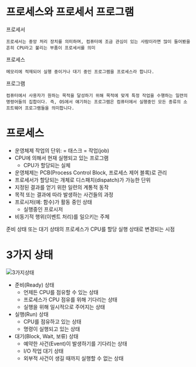 # 프로세스와 프로세서 프로그램

프로세서

    프로세서는 중앙 처리 장치를 의미하며, 컴퓨터에 조금 관심이 있는 사람이라면 많이 들어봤을 흔히 CPU라고 불리는 부품이 프로세서를 의미

프로세스

    메모리에 적재되어 실행 중이거나 대기 중인 프로그램을 프로세스라 합니다.

프로그램 

    컴퓨터에서 사용자가 원하는 목적을 달성하기 위해 목적에 맞게 특정 작업을 수행하는 일련의 명령어들의 집합이다. 즉, OS에서 얘기하는 프로그램은 컴퓨터에서 실행중인 모든 종류의 소프트웨어 프로그램들을 의미합니다.


# 프로세스
* 운영체제 작업의 단위: = 태스크 = 작업(job)
* CPU에 의해서 현재 실행되고 있는 프로그램
    * CPU가 할당되는 실체
* 운영체제는 PCB(Process Control Block, 프로세스 제어 블록)로 관리
* 프로세서가 할당되는 개체로 디스패치(dispatch)가 가능한 단위
* 지정된 결과를 얻기 위한 일련의 계통적 동작
* 목적 또는 결과에 따라 발생하는 사건들의 과정
* 프로시저(예: 함수)가 활동 중인 상태
    * 실행중인 프로시저
* 비동기적 행위(이벤트 처리)를 일으키는 주체

준비 상태 또는 대기 상태의 프로세스가 CPU를 할당
실행 상태로 변경되는 시점

# 3가지 상태

![3가지상태](https://velog.velcdn.com/images%2Fjangseoyoung%2Fpost%2F095f6064-60a2-446b-8422-e32fde717e00%2F215B9847578E175C0B.png)

* 준비(Ready) 상태
    * 언제든 CPU를 점유할 수 있는 상태
    * 프로세스가 CPU 점유를 위해 기다리는 상태
    * 실행을 위해 일시적으로 주어지는 상태
* 실행(Run) 상태
    * CPU를 점유하고 있는 상태
    * 명령이 실행되고 있는 상태
* 대기(Block, Wait, 보류) 상태
    * 예약한 사건(Event)이 발생하기를 기다리는 상태
    * I/O 작업 대기 상태
    * 외부적 사건이 생길 때까지 실행할 수 없는 상태